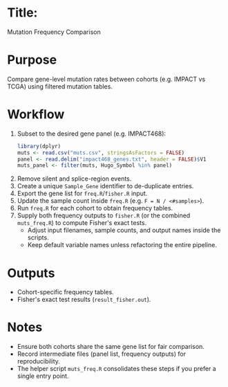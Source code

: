 # Title:
   Mutation Frequency Comparison

# Purpose
   Compare gene-level mutation rates between cohorts (e.g. IMPACT vs TCGA) using filtered mutation tables.

# Workflow
1. Subset to the desired gene panel (e.g. IMPACT468):
   ```r
   library(dplyr)
   muts <- read.csv("muts.csv", stringsAsFactors = FALSE)
   panel <- read.delim("impact468_genes.txt", header = FALSE)$V1
   muts_panel <- filter(muts, Hugo_Symbol %in% panel)
   ```
2. Remove silent and splice-region events.
3. Create a unique `Sample_Gene` identifier to de-duplicate entries.
4. Export the gene list for `freq.R`/`fisher.R` input.
5. Update the sample count inside `freq.R` (e.g. `F = N / <#samples>`).
6. Run `freq.R` for each cohort to obtain frequency tables.
7. Supply both frequency outputs to `fisher.R` (or the combined `muts_freq.R`) to compute Fisher's exact tests.
   - Adjust input filenames, sample counts, and output names inside the scripts.
   - Keep default variable names unless refactoring the entire pipeline.

# Outputs
- Cohort-specific frequency tables.
- Fisher's exact test results (`result_fisher.out`).

# Notes
- Ensure both cohorts share the same gene list for fair comparison.
- Record intermediate files (panel list, frequency outputs) for reproducibility.
- The helper script `muts_freq.R` consolidates these steps if you prefer a single entry point.
